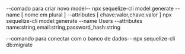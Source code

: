 
--comado para criar novo model--
npx sequelize-cli model:generate --name [ nome em plural ] --attributes [ chave:valor,chave:valor ] 
npx sequelize-cli model:generate --name Users --attributes name:string,email:string,password_hash:string

--comando para conectar com o banco de dados--
npx sequelize-cli db:migrate